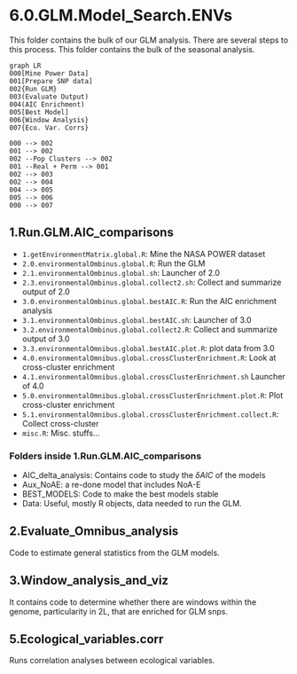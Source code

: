 # 6.0.GLM.Model_Search.ENVs

This folder contains the bulk of our GLM analysis. There are several steps to this process. This folder contains the bulk of the seasonal analysis. 

```mermaid
graph LR
000[Mine Power Data]
001[Prepare SNP data]
002{Run GLM}
003(Evaluate Output)
004(AIC Enrichment)
005[Best Model]
006{Window Analysis}
007{Eco. Var. Corrs}

000 --> 002
001 --> 002
002 --Pop Clusters --> 002
001 --Real + Perm --> 001
002 --> 003
002 --> 004
004 --> 005
005 --> 006
000 --> 007
```

## 1.Run.GLM.AIC_comparisons

* `1.getEnvironmentMatrix.global.R`: Mine the NASA POWER dataset
* `2.0.environmentalOmbinus.global.R`: Run the GLM
* `2.1.environmentalOmbinus.global.sh`: Launcher of 2.0
* `2.3.environmentalOmbinus.global.collect2.sh`: Collect and summarize output of 2.0
* `3.0.environmentalOmbinus.global.bestAIC.R`: Run the AIC enrichment analysis
* `3.1.environmentalOmbinus.global.bestAIC.sh`: Launcher of 3.0
* `3.2.environmentalOmbinus.global.collect2.R`: Collect and summarize output of 3.0
* `3.3.environmentalOmnibus.global.bestAIC.plot.R`: plot data from 3.0
* `4.0.environmentalOmnibus.global.crossClusterEnrichment.R`: Look at cross-cluster enrichment
* `4.1.environmentalOmnibus.global.crossClusterEnrichment.sh` Launcher of 4.0
* `5.0.environmentalOmnibus.global.crossClusterEnrichment.plot.R`: Plot cross-cluster enrichment
* `5.1.environmentalOmnibus.global.crossClusterEnrichment.collect.R`: Collect cross-cluster
* `misc.R`: Misc. stuffs...

### Folders inside  1.Run.GLM.AIC_comparisons

* AIC_delta_analysis: Contains code to study the $\delta AIC$ of the models
* Aux_NoAE: a re-done model that includes NoA-E
* BEST_MODELS: Code to make the best models stable
* Data: Useful, mostly R objects, data needed to run the GLM.

## 2.Evaluate_Omnibus_analysis
Code to estimate general statistics from the GLM models.

## 3.Window_analysis_and_viz
It contains code to determine whether there are windows within the genome, particularity in 2L, that are enriched for GLM snps.

## 5.Ecological_variables.corr
Runs correlation analyses between ecological variables.